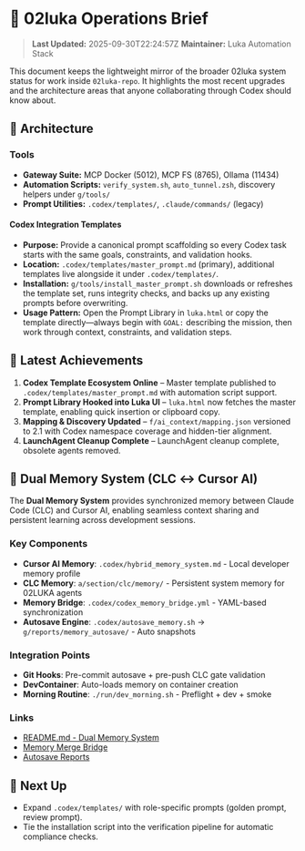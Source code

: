 # 🎯 02luka Operations Brief
> **Last Updated:** 2025-09-30T22:24:57Z
> **Maintainer:** Luka Automation Stack

This document keeps the lightweight mirror of the broader 02luka system status for work inside `02luka-repo`. It highlights the most recent upgrades and the architecture areas that anyone collaborating through Codex should know about.

## 🧭 Architecture
### Tools
- **Gateway Suite:** MCP Docker (5012), MCP FS (8765), Ollama (11434)
- **Automation Scripts:** `verify_system.sh`, `auto_tunnel.zsh`, discovery helpers under `g/tools/`
- **Prompt Utilities:** `.codex/templates/`, `.claude/commands/` (legacy)

#### Codex Integration Templates
- **Purpose:** Provide a canonical prompt scaffolding so every Codex task starts with the same goals, constraints, and validation hooks.
- **Location:** `.codex/templates/master_prompt.md` (primary), additional templates live alongside it under `.codex/templates/`.
- **Installation:** `g/tools/install_master_prompt.sh` downloads or refreshes the template set, runs integrity checks, and backs up any existing prompts before overwriting.
- **Usage Pattern:** Open the Prompt Library in `luka.html` or copy the template directly—always begin with `GOAL:` describing the mission, then work through context, constraints, and validation steps.

## 🚀 Latest Achievements
1. **Codex Template Ecosystem Online** – Master template published to `.codex/templates/master_prompt.md` with automation script support.
2. **Prompt Library Hooked into Luka UI** – `luka.html` now fetches the master template, enabling quick insertion or clipboard copy.
3. **Mapping & Discovery Updated** – `f/ai_context/mapping.json` versioned to 2.1 with Codex namespace coverage and hidden-tier alignment.
4. **LaunchAgent Cleanup Complete** – LaunchAgent cleanup complete, obsolete agents removed.

## 🧠 Dual Memory System (CLC ↔ Cursor AI)

The **Dual Memory System** provides synchronized memory between Claude Code (CLC) and Cursor AI, enabling seamless context sharing and persistent learning across development sessions.

### Key Components
- **Cursor AI Memory**: `.codex/hybrid_memory_system.md` - Local developer memory profile
- **CLC Memory**: `a/section/clc/memory/` - Persistent system memory for 02LUKA agents  
- **Memory Bridge**: `.codex/codex_memory_bridge.yml` - YAML-based synchronization
- **Autosave Engine**: `.codex/autosave_memory.sh` → `g/reports/memory_autosave/` - Auto snapshots

### Integration Points
- **Git Hooks**: Pre-commit autosave + pre-push CLC gate validation
- **DevContainer**: Auto-loads memory on container creation
- **Morning Routine**: `./run/dev_morning.sh` - Preflight + dev + smoke

### Links
- [README.md - Dual Memory System](../README.md#-dual-memory-system-clc--cursor-ai)
- [Memory Merge Bridge](../.codex/memory_merge_bridge.sh)
- [Autosave Reports](../g/reports/memory_autosave/)

## 🔄 Next Up
- Expand `.codex/templates/` with role-specific prompts (golden prompt, review prompt).
- Tie the installation script into the verification pipeline for automatic compliance checks.

